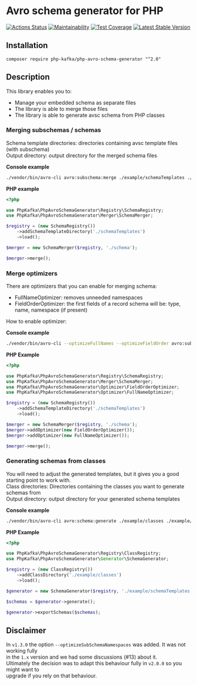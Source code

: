 # Avro schema generator for PHP
[![Actions Status](https://github.com/php-kafka/php-avro-schema-generator/workflows/CI/badge.svg)](https://github.com/php-kafka/php-avro-schema-generator/workflows/CI/badge.svg)
[![Maintainability](https://api.codeclimate.com/v1/badges/41aecf21566d7e9bfb69/maintainability)](https://codeclimate.com/github/php-kafka/php-avro-schema-generator/maintainability)
[![Test Coverage](https://api.codeclimate.com/v1/badges/41aecf21566d7e9bfb69/test_coverage)](https://codeclimate.com/github/php-kafka/php-avro-schema-generator/test_coverage) 
[![Latest Stable Version](https://poser.pugx.org/php-kafka/php-avro-schema-generator/v/stable)](https://packagist.org/packages/php-kafka/php-avro-schema-generator)

## Installation
```
composer require php-kafka/php-avro-schema-generator "^2.0"
```

## Description
This library enables you to:
- Manage your embedded schema as separate files
- The library is able to merge those files
- The library is able to generate avsc schema from PHP classes

### Merging subschemas / schemas
Schema template directories: directories containing avsc template files (with subschema)  
Output directory: output directory for the merged schema files  

**Console example**
```bash
./vendor/bin/avro-cli avro:subschema:merge ./example/schemaTemplates ./example/schema
```

**PHP example**
```php
<?php

use PhpKafka\PhpAvroSchemaGenerator\Registry\SchemaRegistry;
use PhpKafka\PhpAvroSchemaGenerator\Merger\SchemaMerger;

$registry = (new SchemaRegistry())
    ->addSchemaTemplateDirectory('./schemaTemplates')
    ->load();

$merger = new SchemaMerger($registry, './schema');

$merger->merge();

```

### Merge optimizers
There are optimizers that you can enable for merging schema:  
- FullNameOptimizer: removes unneeded namespaces
- FieldOrderOptimizer: the first fields of a record schema will be: type, name, namespace (if present)  

How to enable optimizer:  

**Console example**
```bash
./vendor/bin/avro-cli --optimizeFullNames --optimizeFieldOrder avro:subschema:merge ./example/schemaTemplates ./example/schema
```
**PHP Example**
```php
<?php

use PhpKafka\PhpAvroSchemaGenerator\Registry\SchemaRegistry;
use PhpKafka\PhpAvroSchemaGenerator\Merger\SchemaMerger;
use PhpKafka\PhpAvroSchemaGenerator\Optimizer\FieldOrderOptimizer;
use PhpKafka\PhpAvroSchemaGenerator\Optimizer\FullNameOptimizer;

$registry = (new SchemaRegistry())
    ->addSchemaTemplateDirectory('./schemaTemplates')
    ->load();

$merger = new SchemaMerger($registry, './schema');
$merger->addOptimizer(new FieldOrderOptimizer());
$merger->addOptimizer(new FullNameOptimizer());

$merger->merge();

```

### Generating schemas from classes
You will need to adjust the generated templates, but it gives you a good starting point to work with.  
Class directories: Directories containing the classes you want to generate schemas from  
Output directory: output directory for your generated schema templates  

**Console example**
```bash
./vendor/bin/avro-cli avro:schema:generate ./example/classes ./example/schemaTemplates
```

**PHP Example**
```php
<?php

use PhpKafka\PhpAvroSchemaGenerator\Registry\ClassRegistry;
use PhpKafka\PhpAvroSchemaGenerator\Generator\SchemaGenerator;

$registry = (new ClassRegistry())
    ->addClassDirectory('./example/classes')
    ->load();

$generator = new SchemaGenerator($registry, './example/schemaTemplates');

$schemas = $generator->generate();

$generator->exportSchemas($schemas);

```

## Disclaimer
In `v1.3.0` the option `--optimizeSubSchemaNamespaces` was added. It was not working fully  
in the `1.x` version and we had some discussions (#13) about it.  
Ultimately the decision was to adapt this behaviour fully in `v2.0.0` so you might want to  
upgrade if you rely on that behaviour.
